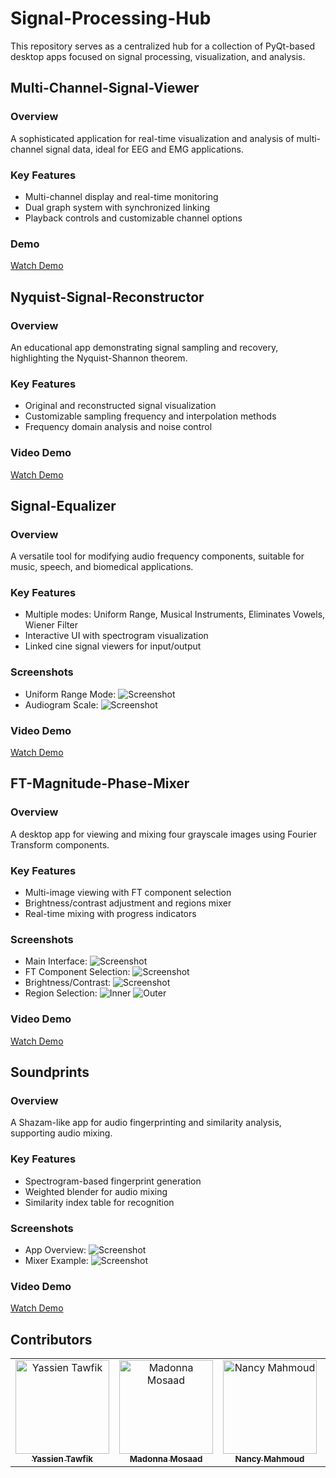 # Signal-Processing-Hub

This repository serves as a centralized hub for a collection of PyQt-based desktop apps focused on signal processing, visualization, and analysis.

## Multi-Channel-Signal-Viewer

### Overview
A sophisticated application for real-time visualization and analysis of multi-channel signal data, ideal for EEG and EMG applications.

### Key Features
- Multi-channel display and real-time monitoring
- Dual graph system with synchronized linking
- Playback controls and customizable channel options

### Demo
[Watch Demo](https://github.com/user-attachments/assets/20e02fe8-04ad-4676-99cf-69a11991a968)

## Nyquist-Signal-Reconstructor

### Overview
An educational app demonstrating signal sampling and recovery, highlighting the Nyquist-Shannon theorem.

### Key Features
- Original and reconstructed signal visualization
- Customizable sampling frequency and interpolation methods
- Frequency domain analysis and noise control

### Video Demo
[Watch Demo](https://github.com/user-attachments/assets/b83ee1ba-57ab-4690-bb54-5d0bb85fbbf5)

## Signal-Equalizer

### Overview
A versatile tool for modifying audio frequency components, suitable for music, speech, and biomedical applications.

### Key Features
- Multiple modes: Uniform Range, Musical Instruments, Eliminates Vowels, Wiener Filter
- Interactive UI with spectrogram visualization
- Linked cine signal viewers for input/output

### Screenshots
- Uniform Range Mode: ![Screenshot](https://github.com/user-attachments/assets/e843b1ce-948b-46ad-8fcd-2b6c7a5efd25)
- Audiogram Scale: ![Screenshot](https://github.com/user-attachments/assets/ef53bfa8-48b5-4c85-a8cd-8d4ac55529f0)

### Video Demo
[Watch Demo](https://github.com/user-attachments/assets/d9f477f2-027d-402d-b953-52c1aa925c3b)

## FT-Magnitude-Phase-Mixer

### Overview
A desktop app for viewing and mixing four grayscale images using Fourier Transform components.

### Key Features
- Multi-image viewing with FT component selection
- Brightness/contrast adjustment and regions mixer
- Real-time mixing with progress indicators

### Screenshots
- Main Interface: ![Screenshot](https://github.com/user-attachments/assets/ad4227fe-94de-49d4-b67d-933e2159e7ef)
- FT Component Selection: ![Screenshot](https://github.com/user-attachments/assets/6dab3dc0-1eb7-4817-b60c-b965105dfcef)
- Brightness/Contrast: ![Screenshot](https://github.com/user-attachments/assets/b65d1fe5-7ff8-4648-ac90-9015cc1300a7)
- Region Selection: ![Inner](https://github.com/user-attachments/assets/5469e2ae-6caa-4e11-882c-b36fb72628ae) ![Outer](https://github.com/user-attachments/assets/00268d84-ff44-4d3e-b4be-91b603477dd1)

### Video Demo
[Watch Demo](https://github.com/user-attachments/assets/bcd43fdb-c188-4896-ae0c-0ced645d7ce7)

## Soundprints

### Overview
A Shazam-like app for audio fingerprinting and similarity analysis, supporting audio mixing.

### Key Features
- Spectrogram-based fingerprint generation
- Weighted blender for audio mixing
- Similarity index table for recognition

### Screenshots
- App Overview: ![Screenshot](https://github.com/user-attachments/assets/62a3dc31-24bf-4580-854d-340c81e2407d)
- Mixer Example: ![Screenshot](https://github.com/user-attachments/assets/03c0c329-ff26-4ec5-bfbc-db4e7fa3f55b)

### Video Demo
[Watch Demo](https://github.com/user-attachments/assets/e653a6b5-856f-4ca1-af2c-8bf816d91121)

## Contributors

<table>
  <tr>
        <td align="center">
      <a href="https://github.com/YassienTawfikk" target="_blank">
        <img src="https://avatars.githubusercontent.com/u/126521373?v=4" width="150px;" alt="Yassien Tawfik"/>
        <br />
        <sub><b>Yassien Tawfik</b></sub>
      </a>
    </td>
    <td align="center">
      <a href="https://github.com/madonna-mosaad" target="_blank">
        <img src="https://avatars.githubusercontent.com/u/127048836?v=4" width="150px;" alt="Madonna Mosaad"/>
        <br />
        <sub><b>Madonna Mosaad</b></sub>
      </a>
    </td>
        <td align="center">
      <a href="https://github.com/nancymahmoud1" target="_blank">
        <img src="https://avatars.githubusercontent.com/u/125357872?v=4" width="150px;" alt="Nancy Mahmoud"/>
        <br />
        <sub><b>Nancy Mahmoud</b></sub>
      </a>
    </td>
        </td>
        <td align="center">
      <a href="https://github.com/Ayatullah-ahmed" target="_blank">
        <img src="https://avatars.githubusercontent.com/u/125223938?v=4" width="150px;" alt="Ayatullah Ahmed"/>
        <br />
        <sub><b>Ayatullah Ahmed</b></sub>
      </a>
    </td>
    </td>
        <td align="center">
      <a href="https://github.com/yousseftaha167" target="_blank">
        <img src="https://avatars.githubusercontent.com/u/128304243?v=4" width="150px;" alt="Youssef Taha"/>
        <br />
        <sub><b>Youssef Taha</b></sub>
      </a>
    </td>
  </tr>
</table>

